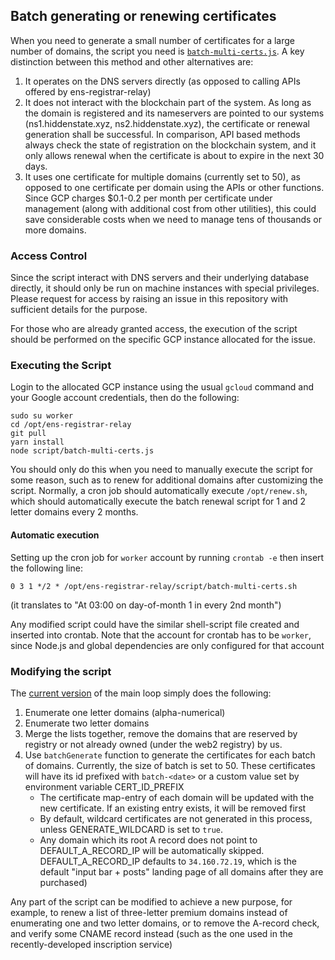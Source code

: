 ## Batch generating or renewing certificates

When you need to generate a small number of certificates for a large number of domains, the script you need is [`batch-multi-certs.js`](https://github.com/polymorpher/ens-registrar-relay/blob/main/script/batch-multi-certs.js). A key distinction between this method and other alternatives are:

1. It operates on the DNS servers directly (as opposed to calling APIs offered by ens-registrar-relay)
2. It does not interact with the blockchain part of the system. As long as the domain is registered and its nameservers are pointed to our systems (ns1.hiddenstate.xyz, ns2.hiddenstate.xyz), the certificate or renewal generation shall be successful. In comparison, API based methods always check the state of registration on the blockchain system, and it only allows renewal when the certificate is about to expire in the next 30 days. 
3. It uses one certificate for multiple domains (currently set to 50), as opposed to one certificate per domain using the APIs or other functions. Since GCP charges $0.1-0.2 per month per certificate under management (along with additional cost from other utilities), this could save considerable costs when we need to manage tens of thousands or more domains.

### Access Control

Since the script interact with DNS servers and their underlying database directly, it should only be run on machine instances with special privileges. Please request for access by raising an issue in this repository with sufficient details for the purpose.

For those who are already granted access, the execution of the script should be performed on the specific GCP instance allocated for the issue.

### Executing the Script

Login to the allocated GCP instance using the usual `gcloud` command and your Google account credentials, then do the following:

```
sudo su worker
cd /opt/ens-registrar-relay
git pull
yarn install
node script/batch-multi-certs.js
```

You should only do this when you need to manually execute the script for some reason, such as to renew for additional domains after customizing the script. Normally, a cron job should automatically execute `/opt/renew.sh`, which should automatically execute the batch renewal script for 1 and 2 letter domains every 2 months.

#### Automatic execution

Setting up the cron job for `worker` account by running `crontab -e` then insert the following line:

```
0 3 1 */2 * /opt/ens-registrar-relay/script/batch-multi-certs.sh
```

(it translates to "At 03:00 on day-of-month 1 in every 2nd month")

Any modified script could have the similar shell-script file created and inserted into crontab. Note that the account for crontab has to be `worker`, since Node.js  and global dependencies are only configured for that account

### Modifying the script

The [current version](https://github.com/polymorpher/ens-registrar-relay/blob/3a0a602df9df074bdfdc56f2d541ac2ed9f0bdae/script/batch-multi-certs.js) of the main loop simply does the following:

1. Enumerate one letter domains (alpha-numerical)
2. Enumerate two letter domains
3. Merge the lists together, remove the domains that are reserved by registry or not already owned (under the web2 registry) by us.
4. Use `batchGenerate` function to generate the certificates for each batch of domains. Currently, the size of batch is set to 50. These certificates will have its id prefixed with `batch-<date>` or a custom value set by environment variable CERT_ID_PREFIX
    - The certificate map-entry of each domain will be updated with the new certificate. If an existing entry exists, it will be removed first
    - By default, wildcard certificates are not generated in this process, unless GENERATE_WILDCARD is set to `true`.
    - Any domain which its root A record does not point to DEFAULT_A_RECORD_IP will be automatically skipped. DEFAULT_A_RECORD_IP defaults to `34.160.72.19`, which is the default "input bar + posts" landing page of all domains after they are purchased)  

Any part of the script can be modified to achieve a new purpose, for example, to renew a list of three-letter premium domains instead of enumerating one and two letter domains, or to remove the A-record check, and verify some CNAME record instead (such as the one used in the recently-developed inscription service)


